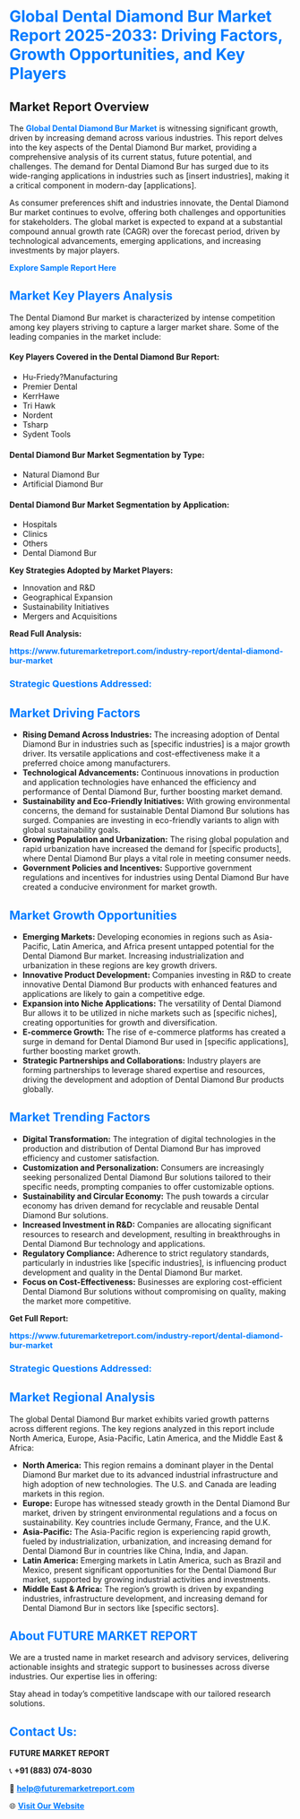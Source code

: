 <h1 style="color: #007BFF;">Global Dental Diamond Bur Market Report 2025-2033: Driving Factors, Growth Opportunities, and Key Players</h1>

<section id="overview">
<h2>Market Report Overview</h2>
<p>The <a href="https://www.futuremarketreport.com/industry-report/dental-diamond-bur-market" style="color: #007BFF; text-decoration: none;"><strong>Global Dental Diamond Bur Market</strong></a> is witnessing significant growth, driven by increasing demand across various industries. This report delves into the key aspects of the Dental Diamond Bur market, providing a comprehensive analysis of its current status, future potential, and challenges. The demand for Dental Diamond Bur has surged due to its wide-ranging applications in industries such as [insert industries], making it a critical component in modern-day [applications].</p>
<p>As consumer preferences shift and industries innovate, the Dental Diamond Bur market continues to evolve, offering both challenges and opportunities for stakeholders. The global market is expected to expand at a substantial compound annual growth rate (CAGR) over the forecast period, driven by technological advancements, emerging applications, and increasing investments by major players.</p>
</section>

<section id="overview">
<p><a href="https://www.futuremarketreport.com/request-sample/reportId=122093" style="color: #007BFF; text-decoration: none;"><strong>Explore Sample Report Here</strong></a></p>
</section>

<section id="key-players">
<h2 style="color: #007BFF;">Market Key Players Analysis</h2>
<p>The Dental Diamond Bur market is characterized by intense competition among key players striving to capture a larger market share. Some of the leading companies in the market include:</p>
<h4>Key Players Covered in the Dental Diamond Bur Report:</h4>
<ul><li>Hu-Friedy?Manufacturing</li><li>Premier Dental</li><li>KerrHawe</li><li>Tri Hawk</li><li>Nordent</li><li>Tsharp</li><li>Sydent Tools</li></ul>
<h4>Dental Diamond Bur Market Segmentation by Type:</h4>
<ul><li>Natural Diamond Bur</li><li>Artificial Diamond Bur</li></ul>

<h4>Dental Diamond Bur Market Segmentation by Application:</h4>
<ul><li>Hospitals</li><li>Clinics</li><li>Others</li><li>Dental Diamond Bur</li></ul>
<p><strong>Key Strategies Adopted by Market Players:</strong></p>
<ul>
<li>Innovation and R&D</li>
<li>Geographical Expansion</li>
<li>Sustainability Initiatives</li>
<li>Mergers and Acquisitions</li>
</ul>
</section>

<section>
<p><strong>Read Full Analysis: </strong></p><a href="https://www.futuremarketreport.com/industry-report/dental-diamond-bur-market" style="color: #007BFF; text-decoration: none;"><strong>https://www.futuremarketreport.com/industry-report/dental-diamond-bur-market</strong></a>
<h3 style="color: #007BFF;">Strategic Questions Addressed:</h3>
</section>

<section id="driving-factors">
<h2 style="color: #007BFF;">Market Driving Factors</h2>
<ul>
<li><strong>Rising Demand Across Industries:</strong> The increasing adoption of Dental Diamond Bur in industries such as [specific industries] is a major growth driver. Its versatile applications and cost-effectiveness make it a preferred choice among manufacturers.</li>
<li><strong>Technological Advancements:</strong> Continuous innovations in production and application technologies have enhanced the efficiency and performance of Dental Diamond Bur, further boosting market demand.</li>
<li><strong>Sustainability and Eco-Friendly Initiatives:</strong> With growing environmental concerns, the demand for sustainable Dental Diamond Bur solutions has surged. Companies are investing in eco-friendly variants to align with global sustainability goals.</li>
<li><strong>Growing Population and Urbanization:</strong> The rising global population and rapid urbanization have increased the demand for [specific products], where Dental Diamond Bur plays a vital role in meeting consumer needs.</li>
<li><strong>Government Policies and Incentives:</strong> Supportive government regulations and incentives for industries using Dental Diamond Bur have created a conducive environment for market growth.</li>
</ul>
</section>

<section id="growth-opportunities">
<h2 style="color: #007BFF;">Market Growth Opportunities</h2>
<ul>
<li><strong>Emerging Markets:</strong> Developing economies in regions such as Asia-Pacific, Latin America, and Africa present untapped potential for the Dental Diamond Bur market. Increasing industrialization and urbanization in these regions are key growth drivers.</li>
<li><strong>Innovative Product Development:</strong> Companies investing in R&D to create innovative Dental Diamond Bur products with enhanced features and applications are likely to gain a competitive edge.</li>
<li><strong>Expansion into Niche Applications:</strong> The versatility of Dental Diamond Bur allows it to be utilized in niche markets such as [specific niches], creating opportunities for growth and diversification.</li>
<li><strong>E-commerce Growth:</strong> The rise of e-commerce platforms has created a surge in demand for Dental Diamond Bur used in [specific applications], further boosting market growth.</li>
<li><strong>Strategic Partnerships and Collaborations:</strong> Industry players are forming partnerships to leverage shared expertise and resources, driving the development and adoption of Dental Diamond Bur products globally.</li>
</ul>
</section>

<section id="trending-factors">
<h2 style="color: #007BFF;">Market Trending Factors</h2>
<ul>
<li><strong>Digital Transformation:</strong> The integration of digital technologies in the production and distribution of Dental Diamond Bur has improved efficiency and customer satisfaction.</li>
<li><strong>Customization and Personalization:</strong> Consumers are increasingly seeking personalized Dental Diamond Bur solutions tailored to their specific needs, prompting companies to offer customizable options.</li>
<li><strong>Sustainability and Circular Economy:</strong> The push towards a circular economy has driven demand for recyclable and reusable Dental Diamond Bur solutions.</li>
<li><strong>Increased Investment in R&D:</strong> Companies are allocating significant resources to research and development, resulting in breakthroughs in Dental Diamond Bur technology and applications.</li>
<li><strong>Regulatory Compliance:</strong> Adherence to strict regulatory standards, particularly in industries like [specific industries], is influencing product development and quality in the Dental Diamond Bur market.</li>
<li><strong>Focus on Cost-Effectiveness:</strong> Businesses are exploring cost-efficient Dental Diamond Bur solutions without compromising on quality, making the market more competitive.</li>
</ul>
</section>

<section>
<p><strong>Get Full Report: </strong></p><a href="https://www.futuremarketreport.com/industry-report/dental-diamond-bur-market" style="color: #007BFF; text-decoration: none;"><strong>https://www.futuremarketreport.com/industry-report/dental-diamond-bur-market</strong></a>
<h3 style="color: #007BFF;">Strategic Questions Addressed:</h3>
</section>


<section id="regional-analysis">
<h2 style="color: #007BFF;">Market Regional Analysis</h2>
<p>The global Dental Diamond Bur market exhibits varied growth patterns across different regions. The key regions analyzed in this report include North America, Europe, Asia-Pacific, Latin America, and the Middle East & Africa:</p>
<ul>
<li><strong>North America:</strong> This region remains a dominant player in the Dental Diamond Bur market due to its advanced industrial infrastructure and high adoption of new technologies. The U.S. and Canada are leading markets in this region.</li>
<li><strong>Europe:</strong> Europe has witnessed steady growth in the Dental Diamond Bur market, driven by stringent environmental regulations and a focus on sustainability. Key countries include Germany, France, and the U.K.</li>
<li><strong>Asia-Pacific:</strong> The Asia-Pacific region is experiencing rapid growth, fueled by industrialization, urbanization, and increasing demand for Dental Diamond Bur in countries like China, India, and Japan.</li>
<li><strong>Latin America:</strong> Emerging markets in Latin America, such as Brazil and Mexico, present significant opportunities for the Dental Diamond Bur market, supported by growing industrial activities and investments.</li>
<li><strong>Middle East & Africa:</strong> The region’s growth is driven by expanding industries, infrastructure development, and increasing demand for Dental Diamond Bur in sectors like [specific sectors].</li>
</ul>
</section>

<footer>
<h2 style="color: #007BFF;">About FUTURE MARKET REPORT</h2>
<p>We are a trusted name in market research and advisory services, delivering actionable insights and strategic support to businesses across diverse industries. Our expertise lies in offering:</p>

<p>Stay ahead in today’s competitive landscape with our tailored research solutions.</p>

<h2 style="color: #007BFF;">Contact Us:</h2>
<p><strong>FUTURE MARKET REPORT</strong></p>
<p>📞 <strong>+91 (883) 074-8030</strong></p>
<p>📧 <strong><a href="mailto:help@futuremarketreport.com" style="color: #007BFF;">help@futuremarketreport.com</a></strong></p>
<p>🌐 <strong><a href="https://www.futuremarketreport.com/" style="color: #007BFF;">Visit Our Website</a></strong></p>
</footer>